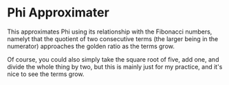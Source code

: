 # Phi Approximater #

This approximates Phi using its relationship with the Fibonacci numbers, namelyt that the quotient of two consecutive terms (the larger being in the numerator) approaches the golden ratio as the terms grow.

Of course, you could also simply take the square root of five, add one, and divide the whole thing by two, but this is mainly just for my practice, and it's nice to see the terms grow.
